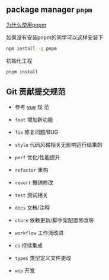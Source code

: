 ## package manager `pnpm`
[为什么使用pnpm](https://www.kochan.io/nodejs/why-should-we-use-pnpm.html)

如果没有安装pnpm的同学可以这样安装下

```bash
npm install -g pnpm
```

初始化工程

```bash
pnpm install
```
## Git 贡献提交规范

-   参考
    [vue](https://github.com/vuejs/vue/blob/dev/.github/COMMIT_CONVENTION.md) 规
    范

-   `feat` 增加新功能
-   `fix` 修复问题/BUG
-   `style` 代码风格相关无影响运行结果的
-   `perf` 优化/性能提升
-   `refactor` 重构
-   `revert` 撤销修改
-   `test` 测试相关
-   `docs` 文档/注释
-   `chore` 依赖更新/脚手架配置修改等
-   `workflow` 工作流改进
-   `ci` 持续集成
-   `types` 类型定义文件更改
-   `wip` 开发